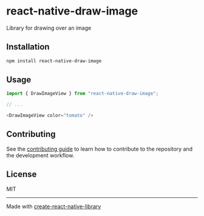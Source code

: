 # react-native-draw-image

Library for drawing over an image

## Installation

```sh
npm install react-native-draw-image
```

## Usage

```js
import { DrawImageView } from "react-native-draw-image";

// ...

<DrawImageView color="tomato" />
```

## Contributing

See the [contributing guide](CONTRIBUTING.md) to learn how to contribute to the repository and the development workflow.

## License

MIT

---

Made with [create-react-native-library](https://github.com/callstack/react-native-builder-bob)
